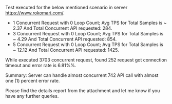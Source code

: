 Test executed for the below mentioned scenario in server https://www.rokomari.com/.
<ul> 
<li>1 Concurrent Request with 0 Loop Count; Avg TPS for Total Samples is ~ 2.37 And Total Concurrent API requested: 284.</li>
<li>3 Concurrent Request with 0 Loop Count; Avg TPS for Total Samples is ~ 4.29 And Total Concurrent API requested: 854.</li>
<li>5 Concurrent Request with 0 Loop Count; Avg TPS for Total Samples is ~ 12.12 And Total Concurrent API requested: 1425.</li>
</ul>

While executed 3703 concurrent request, found 252 request got connection timeout and error rate is 6.81%%.

Summary: Server can handle almost concurrent 742 API call with almost one (1) percent error rate.

Please find the details report from the attachment and let me know if you have any further queries.
